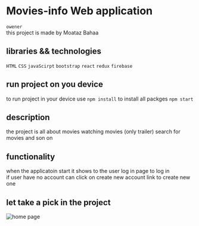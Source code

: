 # Movies-info Web application
`owener`\
this project is made by Moataz Bahaa

## libraries && technologies
  `HTML`
  `CSS`
  `javaScirpt`
  `bootstrap`
  `react`
  `redux`
  `firebase`

## run project on you device
  to run project in your device use
  `npm install` to install all packges
  `npm start`

## description
  the project is all about movies watching movies (only trailer)
  search for movies and son on

## functionality
  when the applicatoin start it shows to the user log in page to log in\
  if user have no account can click on create new account link to create new one

## let take a pick in the project
![home page](https://github.com/moataz-bahaa/movie-info/tree/master/public/imgs/readme/homePage.jpg)